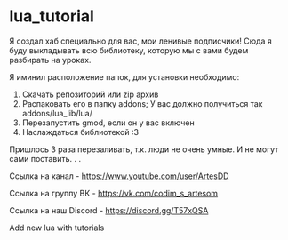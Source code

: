 # lua_tutorial
Я создал хаб специально для вас, мои ленивые подписчики!
Сюда я буду выкладывать всю библиотеку, которую мы с вами будем разбирать на уроках.

Я иминил расположение папок, для установки необходимо:

1) Скачать репозиторий или zip архив
2) Распаковать его в папку addons; У вас должно получиться так addons/lua_lib/lua/
3) Перезапустить gmod, если он у вас включен
4) Наслаждаться библиотекой :3

Пришлось 3 раза перезаливать, т.к. люди не очень умные. И не могут сами поставить. . .

Ссылка на канал - https://www.youtube.com/user/ArtesDD

Ссылка на группу ВК - https://vk.com/codim_s_artesom

Ссылка на наш Discord - https://discord.gg/T57xQSA


Add new lua with tutorials

